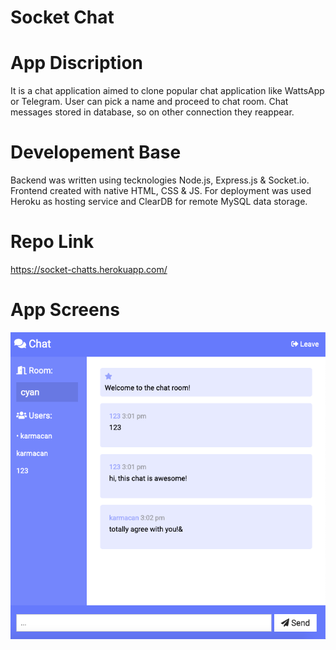 <h1>Socket Chat</h1>

# App Discription
It is a chat application aimed to clone popular chat application like WattsApp or Telegram. User can pick a name and proceed to chat room. Chat messages stored in database, so on other connection they reappear.

# Developement Base
Backend was written using tecknologies Node.js, Express.js & Socket.io. Frontend created with native HTML, CSS & JS. For deployment was used Heroku as hosting service and ClearDB for remote MySQL data storage.

# Repo Link
https://socket-chatts.herokuapp.com/

# App Screens
<img src="./screen.png" alt="" />
